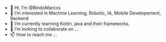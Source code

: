 - 👋 Hi, I’m @BindoMarcos
- 👀 I’m interested in Machine Learning, Robotic, IA, Mobile Developement, Backend
- 🌱 I’m currently learning Kotlin, java and their frameworks.
- 💞️ I’m looking to collaborate on ...
- 📫 How to reach me ...

<!---
BindoMarcos/BindoMarcos is a ✨ special ✨ repository because its `README.md` (this file) appears on your GitHub profile.
You can click the Preview link to take a look at your changes.
--->
